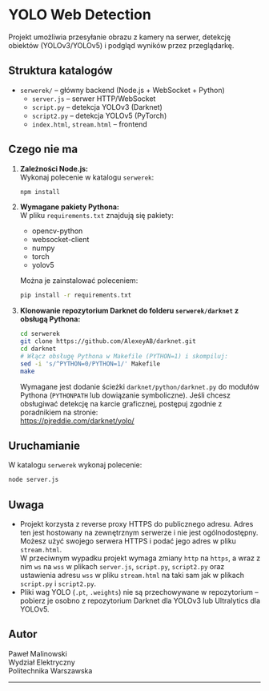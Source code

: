 # YOLO Web Detection

Projekt umożliwia przesyłanie obrazu z kamery na serwer, detekcję obiektów (YOLOv3/YOLOv5) i podgląd wyników przez przeglądarkę.

## Struktura katalogów

- `serwerek/` – główny backend (Node.js + WebSocket + Python)
    - `server.js` – serwer HTTP/WebSocket
    - `script.py` – detekcja YOLOv3 (Darknet)
    - `script2.py` – detekcja YOLOv5 (PyTorch)
    - `index.html`, `stream.html` – frontend

## Czego nie ma

1. **Zależności Node.js:**  
   Wykonaj polecenie w katalogu `serwerek`:

    ```bash
    npm install
    ```

2. **Wymagane pakiety Pythona:**  
   W pliku `requirements.txt` znajdują się pakiety:
   - opencv-python
   - websocket-client
   - numpy
   - torch
   - yolov5

   Można je zainstalować poleceniem:

    ```bash
    pip install -r requirements.txt
    ```

3. **Klonowanie repozytorium Darknet do folderu `serwerek/darknet` z obsługą Pythona:**

    ```bash
    cd serwerek
    git clone https://github.com/AlexeyAB/darknet.git
    cd darknet
    # Włącz obsługę Pythona w Makefile (PYTHON=1) i skompiluj:
    sed -i 's/^PYTHON=0/PYTHON=1/' Makefile
    make
    ```
    Wymagane jest dodanie ścieżki `darknet/python/darknet.py` do modułów Pythona (`PYTHONPATH` lub dowiązanie symboliczne).
    Jeśli chcesz obsługiwać detekcję na karcie graficznej, postępuj zgodnie z poradnikiem na stronie:  
    https://pjreddie.com/darknet/yolo/

## Uruchamianie

W katalogu `serwerek` wykonaj polecenie:

```bash
node server.js
```

## Uwaga

- Projekt korzysta z reverse proxy HTTPS do publicznego adresu. Adres ten jest hostowany na zewnętrznym serwerze i nie jest ogólnodostępny. Możesz użyć swojego serwera HTTPS i podać jego adres w pliku `stream.html`.  
  W przeciwnym wypadku projekt wymaga zmiany `http` na `https`, a wraz z nim `ws` na `wss` w plikach `server.js`, `script.py`, `script2.py` oraz ustawienia adresu `wss` w pliku `stream.html` na taki sam jak w plikach `script.py` i `script2.py`.
- Pliki wag YOLO (`.pt`, `.weights`) nie są przechowywane w repozytorium – pobierz je osobno z repozytorium Darknet dla YOLOv3 lub Ultralytics dla YOLOv5.

## Autor

Paweł Malinowski  
Wydział Elektryczny  
Politechnika Warszawska

---
